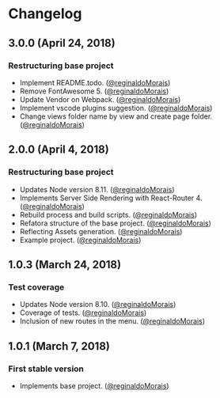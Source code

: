 # Changelog

## 3.0.0 (April 24, 2018)

### Restructuring base project

* Implement README.todo. ([@reginaldoMorais](https://github.com/reginaldoMorais))
* Remove FontAwesome 5. ([@reginaldoMorais](https://github.com/reginaldoMorais))
* Update Vendor on Webpack. ([@reginaldoMorais](https://github.com/reginaldoMorais))
* Implement vscode plugins suggestion. ([@reginaldoMorais](https://github.com/reginaldoMorais))
* Change views folder name by view and create page folder. ([@reginaldoMorais](https://github.com/reginaldoMorais))

## 2.0.0 (April 4, 2018)

### Restructuring base project

* Updates Node version 8.11. ([@reginaldoMorais](https://github.com/reginaldoMorais))
* Implements Server Side Rendering with React-Router 4. ([@reginaldoMorais](https://github.com/reginalofMorais))
* Rebuild process and build scripts. ([@reginaldoMorais](https://github.com/reginaldoMorais))
* Refatora structure of the base project. ([@reginaldoMorais](https://github.com/reginaldoMorais))
* Reflecting Assets generation. ([@reginaldoMorais](https://github.com/reginaldoMorais))
* Example project. ([@reginaldoMorais](https://github.com/reginaldoMorais))

## 1.0.3 (March 24, 2018)

### Test coverage

* Updates Node version 8.10. ([@reginaldoMorais](https://github.com/reginaldoMorais))
* Coverage of tests. ([@reginaldoMorais](https://github.com/reginaldoMorais))
* Inclusion of new routes in the menu. ([@reginaldoMorais](https://github.com/reginaldoMorais))

## 1.0.1 (March 7, 2018)

### First stable version

* Implements base project. ([@reginaldoMorais](https://github.com/reginaldoMorais))
